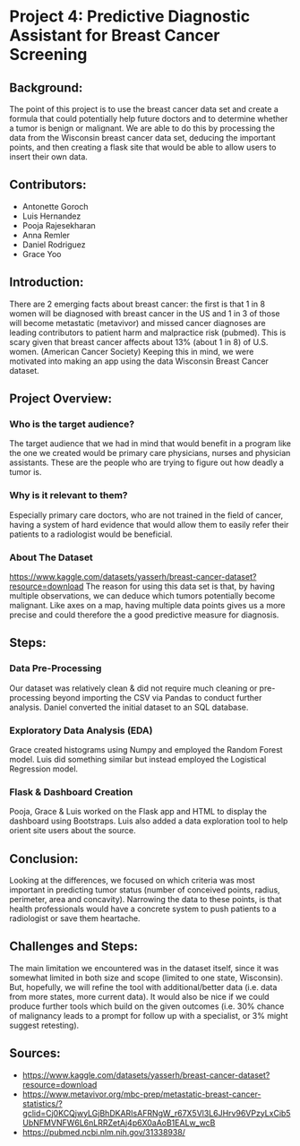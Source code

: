 # Project 4: Predictive Diagnostic Assistant for Breast Cancer Screening
## Background:
The point of this project is to use the breast cancer data set and create a formula that could potentially help future doctors and to determine whether a tumor is benign or malignant. We are able to do this by processing the data from the Wisconsin breast cancer data set, deducing the important points, and then creating a flask site that would be able to allow users to insert their own data.
## Contributors: 
* Antonette Goroch
* Luis Hernandez
* Pooja Rajesekharan
* Anna Remler
* Daniel Rodriguez
* Grace Yoo
## Introduction:
There are 2 emerging facts about breast cancer: the first is that 1 in 8 women will be diagnosed with breast cancer in the US and 1 in 3 of those will become metastatic (metavivor) and missed cancer diagnoses are leading contributors to patient harm and malpractice risk (pubmed). This is scary given that breast cancer affects about 13% (about 1 in 8) of U.S. women. (American Cancer Society) Keeping this in mind, we were motivated into making an app using the data Wisconsin Breast Cancer dataset.
## Project Overview:
### Who is the target audience? 
The target audience that we had in mind that would benefit in a program like the one we created would be primary care physicians, nurses and physician assistants. These are the people who are trying to figure out how deadly a tumor is. 
### Why is it relevant to them?
Especially primary care doctors, who are not trained in the field of cancer, having a system of hard evidence that would allow them to easily refer their patients to a radiologist would be beneficial.
### About The Dataset
https://www.kaggle.com/datasets/yasserh/breast-cancer-dataset?resource=download
The reason for using this data set is that, by having multiple observations, we can deduce which tumors potentially become malignant. Like axes on a map, having multiple data points  gives us a more precise and could therefore the a good predictive measure for diagnosis.
## Steps:
### Data Pre-Processing
Our dataset was relatively clean & did not require much cleaning or pre-processing beyond importing the CSV via Pandas to conduct further analysis. Daniel converted the initial dataset to an SQL database.
### Exploratory Data Analysis (EDA)
Grace created histograms using Numpy and employed the Random Forest model. Luis did something similar but instead employed the Logistical Regression model.
### Flask & Dashboard Creation
Pooja, Grace & Luis worked on the Flask app and HTML to display the dashboard using Bootstraps. Luis also added a data exploration tool to help orient site users about the source.
## Conclusion:
Looking at the differences, we focused on which criteria was most important in predicting tumor status (number of conceived points, radius, perimeter, area and concavity). Narrowing the data to these points, is that health professionals would have a concrete system to push patients to a radiologist or save them heartache.
## Challenges and Steps:
The main limitation we encountered was in the dataset itself, since it was somewhat limited in both size and scope (limited to one state, Wisconsin). But, hopefully, we will refine the tool with additional/better data (i.e. data from more states, more current data). It would also be nice if we could produce further tools which build on the given outcomes (i.e. 30% chance of malignancy leads to a prompt for follow up with a specialist, or 3% might suggest retesting).

## Sources:
* https://www.kaggle.com/datasets/yasserh/breast-cancer-dataset?resource=download
* https://www.metavivor.org/mbc-prep/metastatic-breast-cancer-statistics/?gclid=Cj0KCQjwyLGjBhDKARIsAFRNgW_r67X5Vl3L6JHrv96VPzyLxCib5UbNFMVNFW6L6nLRRZetAj4p6X0aAoB1EALw_wcB
* https://pubmed.ncbi.nlm.nih.gov/31338938/

